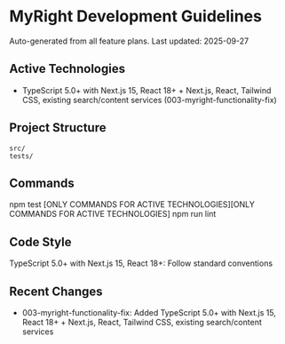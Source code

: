 # MyRight Development Guidelines

Auto-generated from all feature plans. Last updated: 2025-09-27

## Active Technologies
- TypeScript 5.0+ with Next.js 15, React 18+ + Next.js, React, Tailwind CSS, existing search/content services (003-myright-functionality-fix)

## Project Structure
```
src/
tests/
```

## Commands
npm test [ONLY COMMANDS FOR ACTIVE TECHNOLOGIES][ONLY COMMANDS FOR ACTIVE TECHNOLOGIES] npm run lint

## Code Style
TypeScript 5.0+ with Next.js 15, React 18+: Follow standard conventions

## Recent Changes
- 003-myright-functionality-fix: Added TypeScript 5.0+ with Next.js 15, React 18+ + Next.js, React, Tailwind CSS, existing search/content services

<!-- MANUAL ADDITIONS START -->
<!-- MANUAL ADDITIONS END -->